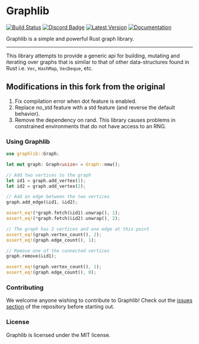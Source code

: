 # Graphlib 
[![Build Status]][travis] [![Discord Badge]][Discord] [![Latest Version]][crates.io] [![Documentation]][docs.rs] 

Graphlib is a simple and powerful Rust graph library. 

---

This library attempts to provide a generic api for building, mutating and iterating over graphs that is similar to that of other data-structures found in Rust i.e. `Vec`, `HashMap`, `VecDeque`, etc. 

## Modifications in this fork from the original
1. Fix compilation error when dot feature is enabled.
2. Replace no_std feature with a std feature (and reverse the default behavior).
3. Remove the dependency on rand. This library causes problems in constrained environments that do not have access to an RNG.

### Using Graphlib
```rust
use graphlib::Graph;

let mut graph: Graph<usize> = Graph::new();

// Add two vertices to the graph
let id1 = graph.add_vertex(1);
let id2 = graph.add_vertex(2);

// Add an edge between the two vertices
graph.add_edge(&id1, &id2);

assert_eq!(*graph.fetch(&id1).unwrap(), 1);
assert_eq!(*graph.fetch(&id2).unwrap(), 2);

// The graph has 2 vertices and one edge at this point
assert_eq!(graph.vertex_count(), 2);
assert_eq!(graph.edge_count(), 1);

// Remove one of the connected vertices
graph.remove(&id1);

assert_eq!(graph.vertex_count(), 1);
assert_eq!(graph.edge_count(), 0);
```

### Contributing
We welcome anyone wishing to contribute to Graphlib! Check out the [issues section][issues] of the repository before starting out.

### License

Graphlib is licensed under the MIT license.

[Build Status]: https://travis-ci.org/purpleprotocol/graphlib.svg?branch=master
[Discord Badge]: https://img.shields.io/discord/435827644915777536.svg
[Discord]: https://discord.gg/eGBzyaA
[travis]: https://travis-ci.org/purpleprotocol/graphlib
[crates.io]: https://crates.io/crates/graphlib
[Latest Version]: https://img.shields.io/crates/v/graphlib.svg
[Documentation]: https://docs.rs/graphlib/badge.svg
[docs.rs]: https://docs.rs/graphlib
[issues]: https://github.com/purpleprotocol/graphlib/issues

